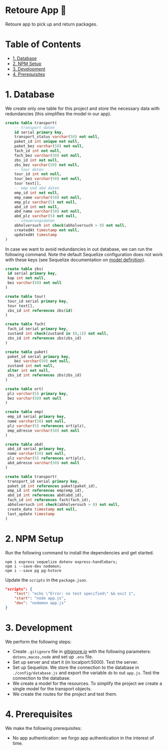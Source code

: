 <!-- omit in toc -->
# Retoure App 🚚

Retoure app to pick up and return packages.

<!-- omit in toc -->
# Table of Contents
<!-- toc here -->
- [1. Database](#1-database)
- [2. NPM Setup](#2-npm-setup)
- [3. Development](#3-development)
- [4. Prerequisites](#4-prerequisites)


# 1. Database

We create only one table for this project and store the necessary data with redundancies (this simplifies the model in our app). 

```sql 
create table transport(
	-- transport daten
	id serial primary key, 
	transport_status varchar(50) not null, 
	paket_id int unique not null, 
	paket_bez varchar(50) not null, 
	fach_id int not null, 
	fach_bez varchar(50) not null, 
	zbs_id int not null,
	zbs_bez varchar(50) not null,
	-- tour daten
	tour_id int not null,
	tour_bez varchar(50) not null, 
	tour text[],
	-- emp und abd daten
	emp_id int not null,
	emp_name varchar(50) not null, 
	emp_plz varchar(5) not null, 
	abd_id int not null, 
	abd_name varchar(50) not null, 
	abd_plz varchar(5) not null, 
	-- steuerungsdaten
	abholversuch int check(abholversuch > 0) not null,
	createdAt timestamp not null, 
	updatedAt timestamp
)
```

In case we want to avoid redundancies in out database, we can run the following command. Note the default Sequelize configuration does not work with these keys (see Sequelize documentation on [model definition](https://sequelize.org/v5/manual/models-definition.html)).  

```sql
create table zbs(
 id serial primary key, 
 kap int not null, 
 bez varchar(50) not null
)

create table tour(
 tour_id serial primary key, 
 tour text[],
 zbs_id int references zbs(id)
)

create table fach(
 fach_id serial primary key, 
 zustand int check(zustand in (0,1)) not null,
 zbs_id int references zbs(zbs_id)
)

create table paket(
 paket_id serial primary key, 
    bez varchar(50) not null,
 zustand int not null, 
 alter int not null, 
 zbs_id int references zbs(zbs_id)
)

create table ort(
 plz varchar(5) primary key, 
 bez varchar(50) not null
)

create table emp(
 emp_id serial primary key, 
 name varchar(50) not null, 
 plz varchar(5) references ort(plz),
 emp_adresse varchar(50) not null
)

create table abd(
 abd_id serial primary key, 
 name varchar(50) not null, 
 plz varchar(5) references ort(plz),
 abd_adresse varchar(50) not null
)

create table transport(
 transport_id serial primary key, 
 paket_id int references paket(paket_id),
 emp_id int references emp(emp_id),
 abd_id int references abd(abd_id),
 fach_id int references fach(fach_id),
 abholversuch int check(abholversuch > 0) not null,
 create_date timestamp not null, 
 last_update timestamp
)
```

# 2. NPM Setup

Run the following command to install the dependencies and get started. 

```shell
npm i express sequelize dotenv express-handlebars;
npm i --save-dev nodemon; 
npm i --save pg pg-hstore
```

Update the `scripts` in the `package.json`. 

```json
"scripts": {
    "test": "echo \"Error: no test specified\" && exit 1",
    "start": "node app.js",
    "dev": "nodemon app.js"
}
```

# 3. Development

We perform the following steps:

- Create `.gitignore` file in [gitignore.io](https://www.toptal.com/developers/gitignore) with the following parameters: `dotenv,macos,node` and set up `.env` file. 
- Set up server and start it (in localport:5000). Test the server.
- Set up Sequelize. We store the connection to the database in `./config/database.js` and export the variable `db` to out `app.js`. Test the connection to the database.
- We create a model for the resources. To simplify the project we create a single model for the transport objects.
- We create the routes for the project and test them. 

# 4. Prerequisites

We make the following prerequisites:

- No app authentication: we forgo app authentication in the interest of time.
